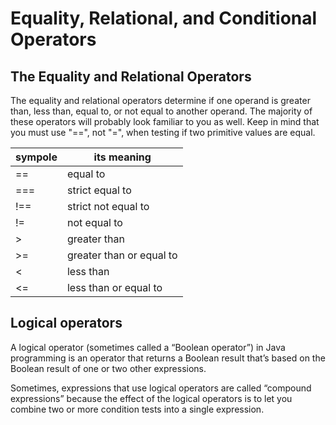 # Equality, Relational, and Conditional Operators 
## The Equality and Relational Operators 
The equality and relational operators determine if one operand is greater than, less than, equal to, or not equal to another operand. The majority of these operators will probably look familiar to you as well. Keep in mind that you must use "==", not "=", when testing if two primitive values are equal.

| sympole |its meaning |
|---|---|
| == | equal to  |
|=== |strict equal to  |
|!== |strict not equal to  |
|  !=  |  not equal to  |
|  >  |  greater than |
|>=   |  greater than or equal to  |
|  < |  less than |
|<=     |     less than or equal to  |
## Logical operators
A logical operator (sometimes called a “Boolean operator”) in Java programming is an operator that returns a Boolean result that’s based on the Boolean result of one or two other expressions.

Sometimes, expressions that use logical operators are called “compound expressions” because the effect of the logical operators is to let you combine two or more condition tests into a single expression.
